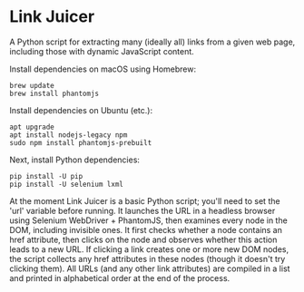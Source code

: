 # Link Juicer

A Python script for extracting many (ideally all) links from a given web page, including those with dynamic JavaScript content.

Install dependencies on macOS using Homebrew:

    brew update
    brew install phantomjs

Install dependencies on Ubuntu (etc.):

    apt upgrade
    apt install nodejs-legacy npm
    sudo npm install phantomjs-prebuilt

Next, install Python dependencies:

    pip install -U pip
    pip install -U selenium lxml


At the moment Link Juicer is a basic Python script; you'll need to set the 'url' variable before running. It launches the URL in a headless browser using Selenium WebDriver + PhantomJS, then examines every node in the DOM, including invisible ones. It first checks whether a node contains an href attribute, then clicks on the node and observes whether this action leads to a new URL. If clicking a link creates one or more new DOM nodes, the script collects any href attributes in these nodes (though it doesn't try clicking them). All URLs (and any other link attributes) are compiled in a list and printed in alphabetical order at the end of the process.
